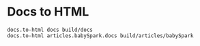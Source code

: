 # Docs to HTML

```ucm
docs.to-html docs build/docs
docs.to-html articles.babySpark.docs build/articles/babySpark
```
